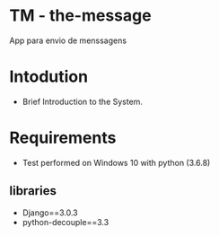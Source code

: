 # TM - the-message
App para envio de menssagens

# Intodution
- Brief Introduction to the System.

# Requirements
- Test performed on Windows 10 with python (3.6.8)
## libraries
- Django==3.0.3
- python-decouple==3.3
